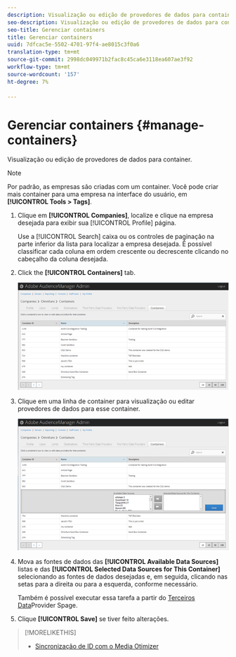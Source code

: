```yaml
---
description: Visualização ou edição de provedores de dados para container.
seo-description: Visualização ou edição de provedores de dados para container.
seo-title: Gerenciar containers
title: Gerenciar containers
uuid: 7dfcac5e-5502-4701-97f4-ae8015c3f0a6
translation-type: tm+mt
source-git-commit: 2998dc049971b2fac8c45ca6e3118ea607ae3f92
workflow-type: tm+mt
source-wordcount: '157'
ht-degree: 7%

---
```



# Gerenciar containers {#manage-containers}

Visualização ou edição de provedores de dados para container.

<!-- t_containers.xml -->

>[!NOTE]
>
>Por padrão, as empresas são criadas com um container. Você pode criar mais container para uma empresa na interface do usuário, em **[!UICONTROL Tools > Tags]**.

1. Clique em **[!UICONTROL Companies]**, localize e clique na empresa desejada para exibir sua [!UICONTROL Profile] página.

   Use a [!UICONTROL Search] caixa ou os controles de paginação na parte inferior da lista para localizar a empresa desejada. É possível classificar cada coluna em ordem crescente ou decrescente clicando no cabeçalho da coluna desejada.

1. Click the **[!UICONTROL Containers]** tab.

   ![](assets/containers.png)

1. Clique em uma linha de container para visualização ou editar provedores de dados para esse container.

   ![Resultado da etapa](assets/containers_edit.png)

1. Mova as fontes de dados das **[!UICONTROL Available Data Sources]** listas e das **[!UICONTROL Selected Data Sources for This Container]** selecionando as fontes de dados desejadas e, em seguida, clicando nas setas para a direita ou para a esquerda, conforme necessário.

   Também é possível executar essa tarefa a partir do [Terceiros Data](../companies/admin-third-party-providers.md#task_E942DD674D794BA6B8EFD52FD866E689)Provider Spage.

1. Clique **[!UICONTROL Save]** se tiver feito alterações.

>[!MORELIKETHIS]
>
>* [Sincronização de ID com o Media Otimizer](../companies/admin-amo-sync.md#concept_2B5537233DAA4860B3503B344F937D83)

